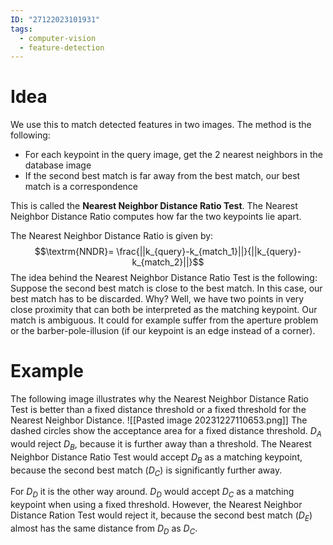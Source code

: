 ```yaml
---
ID: "27122023101931"
tags:
  - computer-vision
  - feature-detection
---
```

# Idea
We use this to match detected features in two images. The method is the following:
- For each keypoint in the query image, get the 2 nearest neighbors in the database image
- If the second best match is far away from the best match, our best match is a correspondence

This is called the **Nearest Neighbor Distance Ratio Test**. The Nearest Neighbor Distance Ratio computes how far the two keypoints lie apart.

The Nearest Neighbor Distance Ratio is given by:
$$\textrm{NNDR}= \frac{||k_{query}-k_{match_1}||}{||k_{query}-k_{match_2}||}$$
The idea behind the Nearest Neighbor Distance Ratio Test is the following: Suppose the second best match is close to the best match. In this case, our best match has to be discarded. Why? Well, we have two points in very close proximity that can both be interpreted as the matching keypoint. Our match is ambiguous. It could for example suffer from the aperture problem or the barber-pole-illusion (if our keypoint is an edge instead of a corner).
# Example
The following image illustrates why the Nearest Neighbor Distance Ratio Test is better than a fixed distance threshold or a fixed threshold for the Nearest Neighbor Distance.
![[Pasted image 20231227110653.png]]
The dashed circles show the acceptance area for a fixed distance threshold. $D_A$ would reject $D_B$, because it is further away than a threshold. The Nearest Neighbor Distance Ratio Test would accept $D_B$ as a matching keypoint, because the second best match ($D_C$) is significantly further away.

For $D_D$ it is the other way around. $D_D$ would accept $D_C$ as a matching keypoint when using a fixed threshold. However, the Nearest Neighbor Distance Ration Test would reject it, because the second best match ($D_E$) almost has the same distance from $D_D$ as $D_C$.